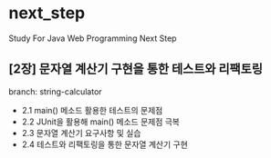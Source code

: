 # next_step
Study For Java Web Programming Next Step

## [2장] 문자열 계산기 구현을 통한 테스트와 리팩토링
branch: string-calculator
- 2.1 main() 메소드 활용한 테스트의 문제점
- 2.2 JUnit을 활용해 main() 메소드 문제점 극복
- 2.3 문자열 계산기 요구사항 및 실습
- 2.4 테스트와 리팩토링을 통한 문자열 계산기 구현
